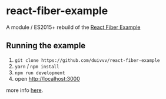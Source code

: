 # react-fiber-example

A module / ES2015+ rebuild of the [React Fiber Example](https://github.com/facebook/react/tree/master/examples/fiber)

## Running the example

1. `git clone https://github.com/duivvv/react-fiber-example`
2. `yarn` / `npm install`
3. `npm run development`
4. open [http://localhost:3000](http://localhost:3000)

more info [here](https://gist.github.com/duivvv/2ba00d413b8ff7bc1fa5a2e51c61ba43
).

